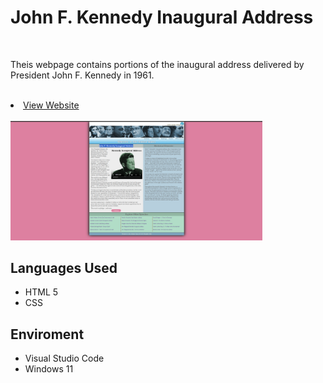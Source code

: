 
<h1>John F. Kennedy Inaugural Address</h1>
 
 <br />
 
 Theis webpage contains portions of the inaugural address delivered by President John F. Kennedy in 1961.

 <br />

<li><a href="https://justinogg.cikeys.com/ws_jfk.html#">View Website</a></li>

 <br />

<img src="https://github.com/jogg7/John-F.-Kennedy-Inaugural-Address/blob/main/jfk%20ss.png" height="80%" width="80%" alt="JFK Website"/>

 <br />

<h2>Languages Used</h2>

<ul>
    <li>HTML 5</li>
    <li>CSS</li>
</ul>

<h2>Enviroment</h2>

<ul>
    <li>Visual Studio Code</li>
    <li>Windows 11</li>
</ul>

